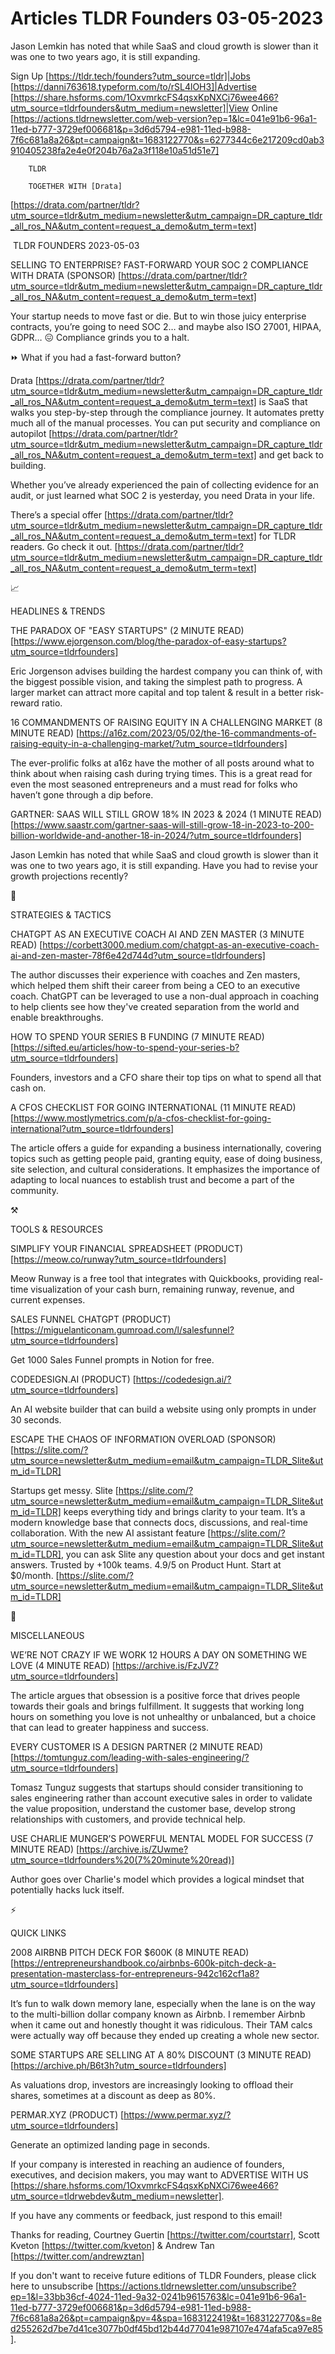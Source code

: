 # Articles TLDR Founders 03-05-2023

Jason Lemkin has noted that while SaaS and cloud growth is slower than
it was one to two years ago, it is still expanding.  

Sign Up [https://tldr.tech/founders?utm_source=tldr]|Jobs
[https://danni763618.typeform.com/to/rSL4lOH3]|Advertise
[https://share.hsforms.com/1OxvmrkcFS4qsxKpNXCi76wee466?utm_source=tldrfounders&utm_medium=newsletter]|View
Online
[https://actions.tldrnewsletter.com/web-version?ep=1&lc=041e91b6-96a1-11ed-b777-3729ef006681&p=3d6d5794-e981-11ed-b988-7f6c681a8a26&pt=campaign&t=1683122770&s=6277344c6e217209cd0ab3910405238fa2e4e0f204b76a2a3f118e10a51d51e7]


		TLDR 

		TOGETHER WITH [Drata]
[https://drata.com/partner/tldr?utm_source=tldr&utm_medium=newsletter&utm_campaign=DR_capture_tldr_all_ros_NA&utm_content=request_a_demo&utm_term=text]

 TLDR FOUNDERS 2023-05-03

SELLING TO ENTERPRISE? FAST-FORWARD YOUR SOC 2 COMPLIANCE WITH DRATA
(SPONSOR)
[https://drata.com/partner/tldr?utm_source=tldr&utm_medium=newsletter&utm_campaign=DR_capture_tldr_all_ros_NA&utm_content=request_a_demo&utm_term=text]


Your startup needs to move fast or die. But to win those juicy
enterprise contracts, you’re going to need SOC 2… and maybe also
ISO 27001, HIPAA, GDPR… 😖
Compliance grinds you to a halt.

⏩ What if you had a fast-forward button?

Drata
[https://drata.com/partner/tldr?utm_source=tldr&utm_medium=newsletter&utm_campaign=DR_capture_tldr_all_ros_NA&utm_content=request_a_demo&utm_term=text]
is SaaS that walks you step-by-step through the compliance journey. It
automates pretty much all of the manual processes. You can put
security and compliance on autopilot
[https://drata.com/partner/tldr?utm_source=tldr&utm_medium=newsletter&utm_campaign=DR_capture_tldr_all_ros_NA&utm_content=request_a_demo&utm_term=text]
and get back to building.

Whether you’ve already experienced the pain of collecting evidence
for an audit, or just learned what SOC 2 is yesterday, you need Drata
in your life.

There’s a special offer
[https://drata.com/partner/tldr?utm_source=tldr&utm_medium=newsletter&utm_campaign=DR_capture_tldr_all_ros_NA&utm_content=request_a_demo&utm_term=text]
for TLDR readers. Go check it out.
[https://drata.com/partner/tldr?utm_source=tldr&utm_medium=newsletter&utm_campaign=DR_capture_tldr_all_ros_NA&utm_content=request_a_demo&utm_term=text]

📈 

HEADLINES & TRENDS

THE PARADOX OF "EASY STARTUPS" (2 MINUTE READ)
[https://www.ejorgenson.com/blog/the-paradox-of-easy-startups?utm_source=tldrfounders]


Eric Jorgenson advises building the hardest company you can think of,
with the biggest possible vision, and taking the simplest path to
progress. A larger market can attract more capital and top talent &
result in a better risk-reward ratio. 

16 COMMANDMENTS OF RAISING EQUITY IN A CHALLENGING MARKET (8 MINUTE
READ)
[https://a16z.com/2023/05/02/the-16-commandments-of-raising-equity-in-a-challenging-market/?utm_source=tldrfounders]


The ever-prolific folks at a16z have the mother of all posts around
what to think about when raising cash during trying times. This is a
great read for even the most seasoned entrepreneurs and a must read
for folks who haven’t gone through a dip before. 

GARTNER: SAAS WILL STILL GROW 18% IN 2023 & 2024 (1 MINUTE READ)
[https://www.saastr.com/gartner-saas-will-still-grow-18-in-2023-to-200-billion-worldwide-and-another-18-in-2024/?utm_source=tldrfounders]


Jason Lemkin has noted that while SaaS and cloud growth is slower than
it was one to two years ago, it is still expanding. Have you had to
revise your growth projections recently? 

🧠 

STRATEGIES & TACTICS

CHATGPT AS AN EXECUTIVE COACH AI AND ZEN MASTER (3 MINUTE READ)
[https://corbett3000.medium.com/chatgpt-as-an-executive-coach-ai-and-zen-master-78f6e42d744d?utm_source=tldrfounders]


The author discusses their experience with coaches and Zen masters,
which helped them shift their career from being a CEO to an executive
coach. ChatGPT can be leveraged to use a non-dual approach in coaching
to help clients see how they've created separation from the world and
enable breakthroughs. 

HOW TO SPEND YOUR SERIES B FUNDING (7 MINUTE READ)
[https://sifted.eu/articles/how-to-spend-your-series-b?utm_source=tldrfounders]


Founders, investors and a CFO share their top tips on what to spend
all that cash on. 

A CFOS CHECKLIST FOR GOING INTERNATIONAL (11 MINUTE READ)
[https://www.mostlymetrics.com/p/a-cfos-checklist-for-going-international?utm_source=tldrfounders]


The article offers a guide for expanding a business internationally,
covering topics such as getting people paid, granting equity, ease of
doing business, site selection, and cultural considerations. It
emphasizes the importance of adapting to local nuances to establish
trust and become a part of the community. 

⚒️ 

TOOLS & RESOURCES

SIMPLIFY YOUR FINANCIAL SPREADSHEET (PRODUCT)
[https://meow.co/runway?utm_source=tldrfounders] 

Meow Runway is a free tool that integrates with Quickbooks, providing
real-time visualization of your cash burn, remaining runway, revenue,
and current expenses. 

SALES FUNNEL CHATGPT (PRODUCT)
[https://miguelanticonam.gumroad.com/l/salesfunnel?utm_source=tldrfounders]


Get 1000 Sales Funnel prompts in Notion for free. 

CODEDESIGN.AI (PRODUCT)
[https://codedesign.ai/?utm_source=tldrfounders] 

An AI website builder that can build a website using only prompts in
under 30 seconds. 

ESCAPE THE CHAOS OF INFORMATION OVERLOAD (SPONSOR)
[https://slite.com/?utm_source=newsletter&utm_medium=email&utm_campaign=TLDR_Slite&utm_id=TLDR]

Startups get messy. Slite
[https://slite.com/?utm_source=newsletter&utm_medium=email&utm_campaign=TLDR_Slite&utm_id=TLDR]
keeps everything tidy and brings clarity to your team. It’s a modern
knowledge base that connects docs, discussions, and real-time
collaboration. With the new AI assistant feature
[https://slite.com/?utm_source=newsletter&utm_medium=email&utm_campaign=TLDR_Slite&utm_id=TLDR],
you can ask Slite any question about your docs and get instant
answers.
Trusted by +100k teams. 4.9/5 on Product Hunt. Start at $0/month.
[https://slite.com/?utm_source=newsletter&utm_medium=email&utm_campaign=TLDR_Slite&utm_id=TLDR]

🎁 

MISCELLANEOUS

WE’RE NOT CRAZY IF WE WORK 12 HOURS A DAY ON SOMETHING WE LOVE (4
MINUTE READ) [https://archive.is/FzJVZ?utm_source=tldrfounders] 

The article argues that obsession is a positive force that drives
people towards their goals and brings fulfillment. It suggests that
working long hours on something you love is not unhealthy or
unbalanced, but a choice that can lead to greater happiness and
success. 

EVERY CUSTOMER IS A DESIGN PARTNER (2 MINUTE READ)
[https://tomtunguz.com/leading-with-sales-engineering/?utm_source=tldrfounders]


Tomasz Tunguz suggests that startups should consider transitioning to
sales engineering rather than account executive sales in order to
validate the value proposition, understand the customer base, develop
strong relationships with customers, and provide technical help. 

USE CHARLIE MUNGER’S POWERFUL MENTAL MODEL FOR SUCCESS (7 MINUTE
READ)
[https://archive.is/ZUwme?utm_source=tldrfounders%20(7%20minute%20read)]


Author goes over Charlie's model which provides a logical mindset that
potentially hacks luck itself. 

⚡ 

QUICK LINKS

2008 AIRBNB PITCH DECK FOR $600K (8 MINUTE READ)
[https://entrepreneurshandbook.co/airbnbs-600k-pitch-deck-a-presentation-masterclass-for-entrepreneurs-942c162cf1a8?utm_source=tldrfounders]


It’s fun to walk down memory lane, especially when the lane is on
the way to the multi-billion dollar company known as Airbnb. I
remember Airbnb when it came out and honestly thought it was
ridiculous. Their TAM calcs were actually way off because they ended
up creating a whole new sector. 

SOME STARTUPS ARE SELLING AT A 80% DISCOUNT (3 MINUTE READ)
[https://archive.ph/B6t3h?utm_source=tldrfounders] 

As valuations drop, investors are increasingly looking to offload
their shares, sometimes at a discount as deep as 80%. 

PERMAR.XYZ (PRODUCT) [https://www.permar.xyz/?utm_source=tldrfounders]


Generate an optimized landing page in seconds. 

If your company is interested in reaching an audience of founders,
executives, and decision makers, you may want to ADVERTISE WITH US
[https://share.hsforms.com/1OxvmrkcFS4qsxKpNXCi76wee466?utm_source=tldrwebdev&utm_medium=newsletter].


If you have any comments or feedback, just respond to this email! 

Thanks for reading, 
Courtney Guertin [https://twitter.com/courtstarr], Scott Kveton
[https://twitter.com/kveton] & Andrew Tan
[https://twitter.com/andrewztan] 

If you don't want to receive future editions of TLDR Founders,
please click here to unsubscribe
[https://actions.tldrnewsletter.com/unsubscribe?ep=1&l=33bb36cf-4024-11ed-9a32-0241b9615763&lc=041e91b6-96a1-11ed-b777-3729ef006681&p=3d6d5794-e981-11ed-b988-7f6c681a8a26&pt=campaign&pv=4&spa=1683122419&t=1683122770&s=8ed255262d7be7d41ce3077b0df45bd12b44d77041e987107e474afa5ca97e85].


 
